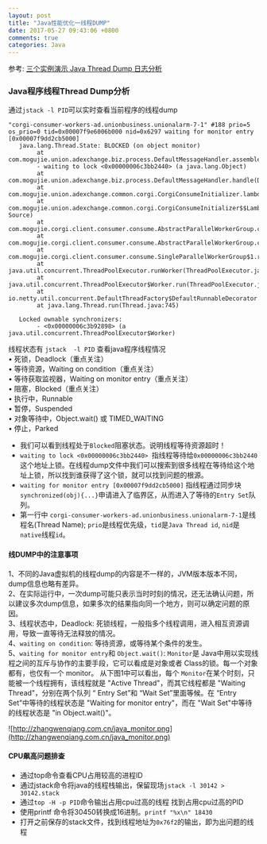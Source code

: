 ```yaml
---
layout: post
title: "Java性能优化一线程DUMP"
date: 2017-05-27 09:43:06 +0800
comments: true
categories: Java
---
```


参考: [三个实例演示 Java Thread Dump 日志分析](http://www.cnblogs.com/zhengyun_ustc/archive/2013/01/06/dumpanalysis.html)

<!-- more -->
### Java程序线程Thread Dump分析

通过`jstack -l PID`可以实时查看当前程序的线程dump

```
"corgi-consumer-workers-ad.unionbusiness.unionalarm-7-1" #188 prio=5 os_prio=0 tid=0x00007f9e6006b000 nid=0x6297 waiting for monitor entry [0x00007f9dd2cb5000]
   java.lang.Thread.State: BLOCKED (on object monitor)
        at com.mogujie.union.adexchange.biz.process.DefaultMessageHandler.assembleAdResult(DefaultMessageHandler.java:116)
        - waiting to lock <0x00000006c3bb2440> (a java.lang.Object)
        at com.mogujie.union.adexchange.biz.process.DefaultMessageHandler.handle(DefaultMessageHandler.java:79)
        at com.mogujie.union.adexchange.common.corgi.CorgiConsumeInitializer.lambda$newListener$0(CorgiConsumeInitializer.java:32)
        at com.mogujie.union.adexchange.common.corgi.CorgiConsumeInitializer$$Lambda$9/799107722.onReceived(Unknown Source)
        at com.mogujie.corgi.client.consumer.consume.AbstractParallelWorkerGroup.consume0(AbstractParallelWorkerGroup.java:92)
        at com.mogujie.corgi.client.consumer.consume.AbstractParallelWorkerGroup.consume(AbstractParallelWorkerGroup.java:145)
        at com.mogujie.corgi.client.consumer.consume.SingleParallelWorkerGroup$1.run(SingleParallelWorkerGroup.java:73)
        at java.util.concurrent.ThreadPoolExecutor.runWorker(ThreadPoolExecutor.java:1142)
        at java.util.concurrent.ThreadPoolExecutor$Worker.run(ThreadPoolExecutor.java:617)
        at io.netty.util.concurrent.DefaultThreadFactory$DefaultRunnableDecorator.run(DefaultThreadFactory.java:144)
        at java.lang.Thread.run(Thread.java:745)

   Locked ownable synchronizers:
        - <0x00000006c3b92898> (a java.util.concurrent.ThreadPoolExecutor$Worker)
```

线程状态有
`jstack  -l PID` 查看java程序线程情况  
•  死锁，Deadlock（重点关注）   
•  等待资源，Waiting on condition（重点关注）   
•  等待获取监视器，Waiting on monitor entry（重点关注）   
•  阻塞，Blocked（重点关注）   
•  执行中，Runnable   
•  暂停，Suspended   
•  对象等待中，Object.wait() 或 TIMED_WAITING   
•  停止，Parked   

* 我们可以看到线程处于`Blocked`阻塞状态。说明线程等待资源超时！
* `waiting to lock <0x00000006c3bb2440> `指线程等待给`0x00000006c3bb2440`这个地址上锁。在线程dump文件中我们可以搜索到很多线程在等待给这个地址上锁，所以找到谁获得了这个锁，就可以找到问题的根源。
* `waiting for monitor entry [0x00007f9dd2cb5000]` 指线程通过同步块`synchronized(obj){...}`申请进入了临界区，从而进入了等待的`Entry Set`队列。
* 第一行中 `corgi-consumer-workers-ad.unionbusiness.unionalarm-7-1`是线程名(Thread Name); `prio`是线程优先级，`tid`是`Java Thread id`, `nid`是`native`线程`id`。 

#### 线DUMP中的注意事项
1、不同的Java虚拟机的线程dump的内容是不一样的，JVM版本版本不同，dump信息也略有差异。  
2、在实际运行中，一次dump可能只表示当时时刻的情况，还无法确认问题，所以建议多次dump信息，如果多次的结果指向同一个地方，则可以确定问题的原因。  
3、线程状态中，Deadlock: 死锁线程，一般指多个线程调用，进入相互资源调用，导致一直等待无法释放的情况。  
4、`waiting on condition`: 等待资源，或等待某个条件的发生。  
5、`waiting for monitor entry`和 `Object.wait()`: `Monitor`是 Java中用以实现线程之间的互斥与协作的主要手段，它可以看成是对象或者 Class的锁。每一个对象都有，也仅有一个 monitor。
从下图1中可以看出，每个 `Monitor`在某个时刻，只能被一个线程拥有，该线程就是 "Active Thread"，而其它线程都是 "Waiting Thread"，分别在两个队列 “ Entry Set”和 “Wait Set”里面等候。在 “Entry Set”中等待的线程状态是 "Waiting for monitor entry"，而在 "Wait Set"中等待的线程状态是 "in Object.wait()"。

![http://zhangwenqiang.com.cn/java_monitor.png](http://zhangwenqiang.com.cn/java_monitor.png)


#### CPU飙高问题排查
* 通过top命令查看CPU占用较高的进程ID
* 通过jstack命令将java的线程栈输出，保留现场`jstack -l 30142 > 30142.stack`
* 通过`top -H -p PID`命令输出占用cpu过高的线程 找到占用cpu过高的PID
* 使用printf 命令将30450转换成16进制。`printf "%x\n" 18430`
* 打开之前保存的stack文件，找到线程地址为`0x76f2`的输出，即为出问题的线程









